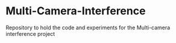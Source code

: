 # Multi-Camera-Interference
Repository to hold the code and experiments for the Multi-camera interference project
